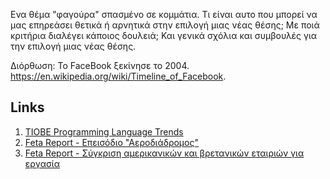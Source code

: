 Ενα θέμα "φαγούρα" σπασμένο σε κομμάτια. Τι είναι αυτο που μπορεί να μας επηρεάσει θετικά ή αρνητικά στην επιλογή μιας νέας θέσης; Με ποιά κριτήρια διαλέγει κάποιος δουλειά; Και γενικά σχόλια και συμβουλές για την επιλογή μιας νέας θέσης.  

Διόρθωση: Το FaceBook ξεκίνησε το 2004. <https://en.wikipedia.org/wiki/Timeline_of_Facebook>.

## Links

1. [TIOBE Programming Language Trends](https://www.tiobe.com/tiobe-index/)
2. [Feta Report - Επεισόδιο "Αεροδιάδρομος"](http://www.fetareport.gr/podcast/8)
3. [Feta Report - Σύγκριση αμερικανικών και βρετανικών εταιριών για εργασία](http://www.fetareport.gr/podcast/10)

